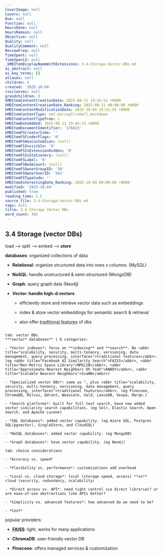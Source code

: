 ```yaml
---
CoverImage: null
Covers: null
Due: null
Function: null
HoursDone: null
HoursRemain: null
Objective: null
Quality: null
QualityComment: null
ReviewFreq: null
TimeSpent: null
TimeSpent2: null
_kMDItemDisplayNameWithExtensions: 3.4-Storage-Vector-DBs.md
ai_abstract: null
ai_key_terms: []
aliases: null
children: 0
created: '2025-10-04'
cssclasses: null
grandchildren: 0
kMDItemContentCreationDate: 2025-08-11 19:43:52 +0000
kMDItemContentCreationDate_Ranking: 2025-08-11 00:00:00 +0000
kMDItemContentModificationDate: 2025-10-04 15:51:55 +0000
kMDItemContentType: net.daringfireball.markdown
kMDItemContentTypeTree: (
kMDItemDateAdded: 2025-08-11 19:46:15 +0000
kMDItemDocumentIdentifier: '176623'
kMDItemFSCreatorCode: ''
kMDItemFSFinderFlags: '0'
kMDItemFSHasCustomIcon: (null)
kMDItemFSInvisible: '0'
kMDItemFSIsExtensionHidden: '0'
kMDItemFSIsStationery: (null)
kMDItemFSLabel: '0'
kMDItemFSNodeCount: (null)
kMDItemFSOwnerGroupID: '20'
kMDItemFSOwnerUserID: '502'
kMDItemFSTypeCode: ''
kMDItemInterestingDate_Ranking: 2025-10-04 00:00:00 +0000
modified: '2025-10-04'
published: true
reading_time: 1.5
source_file: 3.4-Storage-Vector-DBs.md
tags: null
title: 3.4 Storage Vector DBs
word_count: 302
---
```


## 3.4 Storage (vector DBs)

load --> split --> embed --> ***store***

**databases**: organized collections of data

- **Relational**: organize structured data into rows x columns. (MySQL)

- **NoSQL**: handle unstructured & semi-structured (MongoDB)

- **Graph**: query graph data (Neo4j)

- ***Vector*: handle high-d vectors**

    - efficiently store and retrieve vector data such as embeddings

    - index & store vector embeddings for semantic search & retrieval

    - also offer <abbr title="scalability, security, multi-tenancy, versioning, data management, query processing, interfaces">traditional features</abbr> of dbs

```tabs

tab: vector DBs
***vector* databases** | 6 categories:

- *Vector indexes*: focus on **indexing** and **search**. No <abbr title="scalability, security, multi-tenancy, versioning, data management, query processing, interfaces">traditional features</abbr>. (eg <abbr title="Facebook AI Similarity Search">FAISS</abbr>, <abbr title="Non-Metric Space Library">NMSLIB</abbr>, <abbr title="Approximate Nearest Neighbors Oh Yeah">ANNOY</abbr>, <abbr title="Scalable Nearest Neighbors">ScaNN</abbr>)

- *Specialized vector DBs*: same as ^, plus <abbr title="scalability, security, multi-tenancy, versioning, data management, query processing, interfaces">traditional features</abbr>. (eg Pinecone, ChromaDB, Milvus, Qdrant, Weaviate, Vald, LanceDB, Vespa, Marqo.)

- *Search platforms*: built for full text search, have now added vector similarity search capabilities. (eg Solr, Elastic Search, Open Search, and Apache Lucene)

- *SQL databases*: added vector capability. (eg Azure SQL, Postgres SQL(pgvector), SingleStore, and CloudSQL)

- *NoSQL databases*: added vector capability. (eg MongoDB)

- *Graph databases*: have vector capability. (eg Neo4j)

tab: choice considerations

- *Accuracy vs. speed*

- *Flexibility vs. performance*: customizations add overhead

- *Local vs. cloud storage*: local (storage speed, access) **vs** cloud (security, redundancy, scalability)

- *Direct access vs. API*: need tight control via direct libraries? or are ease-of-use abstractions like APIs better?

- *Simplicity vs. advanced features*: how advanced do we need to be?

- *Cost*

```

popular providers:

- **<abbr title="Facebook AI Similarity Search">FAISS</abbr>**: light, works for many applications

- **ChromaDB**: user-friendly vector DB

- **Pinecone**: offers managed services & customization